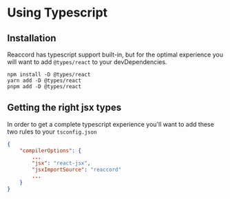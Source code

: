 # Using Typescript

## Installation

Reaccord has typescript support built-in, but for the optimal experience you will want to add `@types/react` to your devDependencies.

```bash:no-line-numbers
npm install -D @types/react
yarn add -D @types/react
pnpm add -D @types/react
```

## Getting the right jsx types

In order to get a complete typescript experience you'll want to add these two rules to your `tsconfig.json`

```json
{
    "compilerOptions": {
        ...
        "jsx": "react-jsx",
        "jsxImportSource": "reaccord"
        ...
    }
}
```
